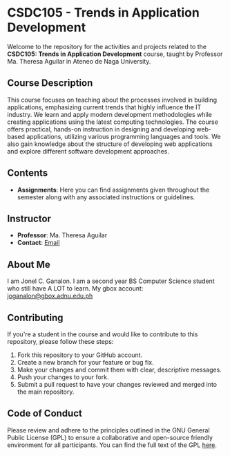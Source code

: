 # CSDC105 - Trends in Application Development

Welcome to the repository for the activities and projects related to the **CSDC105: Trends in Application Development** course, taught by Professor Ma. Theresa Aguilar in Ateneo de Naga University.

## Course Description
This course focuses on teaching about the processes involved in building applications, emphasizing current trends that highly influence the IT industry. We learn and apply modern development methodologies while creating applications using the latest computing technologies. The course offers practical, hands-on instruction in designing and developing web-based applications, utilizing various programming languages and tools. We also gain knowledge about the structure of developing web applications and explore different software development approaches.

## Contents
- **Assignments**: Here you can find assignments given throughout the semester along with any associated instructions or guidelines.

## Instructor
- **Professor**: Ma. Theresa Aguilar
- **Contact**: [Email](mailto:mtaguilar@gbox.adnu.edu.ph)

## About Me
I am Jonel C. Ganalon. I am a second year BS Computer Science student who still have A LOT to learn. My gbox account: joganalon@gbox.adnu.edu.ph 

## Contributing
If you're a student in the course and would like to contribute to this repository, please follow these steps:
1. Fork this repository to your GitHub account.
2. Create a new branch for your feature or bug fix.
3. Make your changes and commit them with clear, descriptive messages.
4. Push your changes to your fork.
5. Submit a pull request to have your changes reviewed and merged into the main repository.

## Code of Conduct
Please review and adhere to the principles outlined in the GNU General Public License (GPL) to ensure a collaborative and open-source friendly environment for all participants. You can find the full text of the GPL [here](https://www.gnu.org/licenses/gpl-3.0.en.html).

